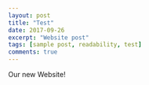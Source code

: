 ```yaml
---
layout: post
title: "Test"
date: 2017-09-26
excerpt: "Website post"
tags: [sample post, readability, test]
comments: true
---
```


Our new Website!
